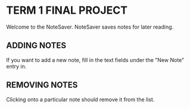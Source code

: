 # TERM 1 FINAL PROJECT

Welcome to the NoteSaver.  NoteSaver saves notes for later reading.

## ADDING NOTES
If you want to add a new note, fill in the text fields under the "New Note" entry in.

## REMOVING NOTES
Clicking onto a particular note should remove it from the list.